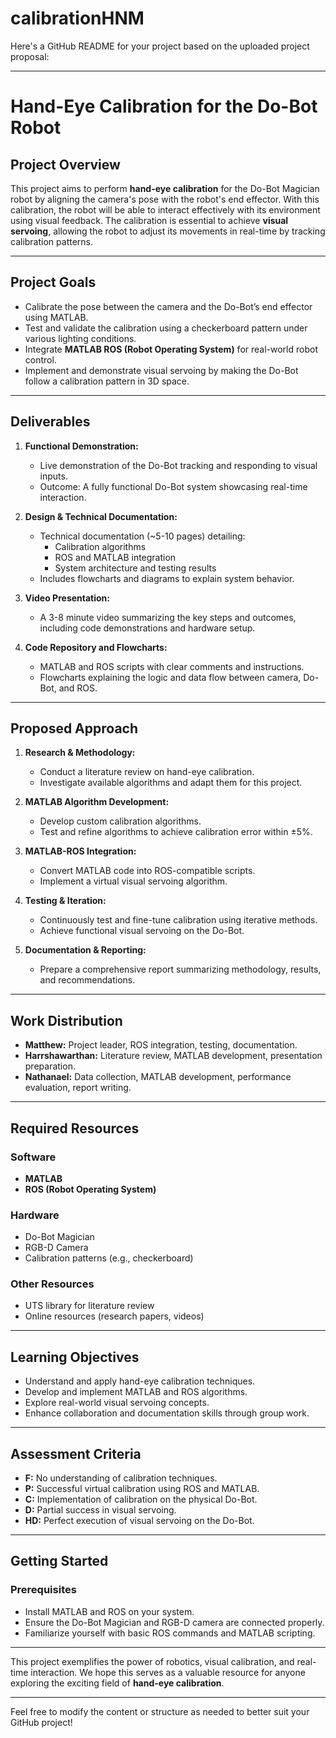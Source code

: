 # calibrationHNM
Here's a GitHub README for your project based on the uploaded project proposal:

---

# Hand-Eye Calibration for the Do-Bot Robot

## Project Overview  
This project aims to perform **hand-eye calibration** for the Do-Bot Magician robot by aligning the camera's pose with the robot's end effector. With this calibration, the robot will be able to interact effectively with its environment using visual feedback. The calibration is essential to achieve **visual servoing**, allowing the robot to adjust its movements in real-time by tracking calibration patterns.

---

## Project Goals  
- Calibrate the pose between the camera and the Do-Bot’s end effector using MATLAB.
- Test and validate the calibration using a checkerboard pattern under various lighting conditions.
- Integrate **MATLAB ROS (Robot Operating System)** for real-world robot control.
- Implement and demonstrate visual servoing by making the Do-Bot follow a calibration pattern in 3D space.

---

## Deliverables  
1. **Functional Demonstration:**
   - Live demonstration of the Do-Bot tracking and responding to visual inputs.
   - Outcome: A fully functional Do-Bot system showcasing real-time interaction.

2. **Design & Technical Documentation:**
   - Technical documentation (~5-10 pages) detailing:
     - Calibration algorithms  
     - ROS and MATLAB integration  
     - System architecture and testing results  
   - Includes flowcharts and diagrams to explain system behavior.

3. **Video Presentation:**  
   - A 3-8 minute video summarizing the key steps and outcomes, including code demonstrations and hardware setup.

4. **Code Repository and Flowcharts:**
   - MATLAB and ROS scripts with clear comments and instructions.
   - Flowcharts explaining the logic and data flow between camera, Do-Bot, and ROS.

---

## Proposed Approach  
1. **Research & Methodology:**
   - Conduct a literature review on hand-eye calibration.
   - Investigate available algorithms and adapt them for this project.

2. **MATLAB Algorithm Development:**
   - Develop custom calibration algorithms.
   - Test and refine algorithms to achieve calibration error within ±5%.

3. **MATLAB-ROS Integration:**
   - Convert MATLAB code into ROS-compatible scripts.
   - Implement a virtual visual servoing algorithm.

4. **Testing & Iteration:**
   - Continuously test and fine-tune calibration using iterative methods.
   - Achieve functional visual servoing on the Do-Bot.

5. **Documentation & Reporting:**
   - Prepare a comprehensive report summarizing methodology, results, and recommendations.

---

## Work Distribution  
- **Matthew:** Project leader, ROS integration, testing, documentation.  
- **Harrshawarthan:** Literature review, MATLAB development, presentation preparation.  
- **Nathanael:** Data collection, MATLAB development, performance evaluation, report writing.

---

## Required Resources  
### Software  
- **MATLAB**  
- **ROS (Robot Operating System)**  

### Hardware  
- Do-Bot Magician  
- RGB-D Camera  
- Calibration patterns (e.g., checkerboard)  

### Other Resources  
- UTS library for literature review  
- Online resources (research papers, videos)  

---

## Learning Objectives  
- Understand and apply hand-eye calibration techniques.  
- Develop and implement MATLAB and ROS algorithms.  
- Explore real-world visual servoing concepts.  
- Enhance collaboration and documentation skills through group work.

---

## Assessment Criteria  
- **F:** No understanding of calibration techniques.  
- **P:** Successful virtual calibration using ROS and MATLAB.  
- **C:** Implementation of calibration on the physical Do-Bot.  
- **D:** Partial success in visual servoing.  
- **HD:** Perfect execution of visual servoing on the Do-Bot.

---

## Getting Started  
### Prerequisites  
- Install MATLAB and ROS on your system.  
- Ensure the Do-Bot Magician and RGB-D camera are connected properly.  
- Familiarize yourself with basic ROS commands and MATLAB scripting.
---

This project exemplifies the power of robotics, visual calibration, and real-time interaction. We hope this serves as a valuable resource for anyone exploring the exciting field of **hand-eye calibration**.

---

Feel free to modify the content or structure as needed to better suit your GitHub project!
